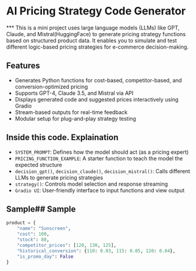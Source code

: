 # AI Pricing Strategy Code Generator
*** This is a mini project uses large language models (LLMs) like GPT, Claude, and Mistral(HuggingFace) to generate pricing strategy functions based on structured product data. It enables you to simulate and test different logic-based pricing strategies for e-commerce decision-making.

## Features

- Generates Python functions for cost-based, competitor-based, and conversion-optimized pricing
- Supports GPT-4, Claude 3.5, and Mistral via API
- Displays generated code and suggested prices interactively using Gradio
- Stream-based outputs for real-time feedback
- Modular setup for plug-and-play strategy testing

## Inside this code. Explaination

- `SYSTEM_PROMPT`: Defines how the model should act (as a pricing expert)
- `PRICING_FUNCTION_EXAMPLE`: A starter function to teach the model the expected structure
- `decision_gpt()`, `decision_claude()`, `decision_mistral()`: Calls different LLMs to generate pricing strategies
- `strategy()`: Controls model selection and response streaming
- `Gradio UI`: User-friendly interface to input functions and view output

## Sample## Sample
```python
product = {
    "name": "Sunscreen",
    "cost": 100,
    "stock": 80,
    "competitor_prices": [120, 130, 125],
    "historical_conversion": {110: 0.03, 115: 0.05, 120: 0.04},
    "is_promo_day": False
}

```

